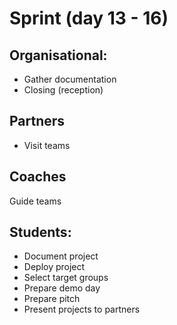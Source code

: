 # Sprint \(day 13 - 16\)

## Organisational:

* Gather documentation
* Closing \(reception\)

## Partners

* Visit teams

## Coaches 

Guide teams

## Students:

* Document project
* Deploy project
* Select target groups
* Prepare demo day
* Prepare pitch
* Present projects to partners



